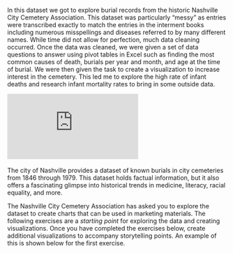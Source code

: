In this dataset we got to explore burial records from the historic Nashville City Cemetery Association. This dataset was particularly “messy” as entries were transcribed exactly to match the entries in the interment books including numerous misspellings and diseases referred to by many different names. While time did not allow for perfection, much data cleaning occurred. Once the data was cleaned, we were given a set of data questions to answer using pivot tables in Excel such as finding the most common causes of death, burials per year and month, and age at the time of burial.  We were then given the task to create a visualization to increase interest in the cemetery. This led me to explore the high rate of infant deaths and research infant mortality rates to bring in some outside data.

![Image of project](https://github.com/katiek74/cemetery_project/blob/main/assets/cemetery_viz.pdf)


The city of Nashville provides a dataset of known burials in city cemeteries from 1846 through 1979. This dataset holds factual information, but it also offers a fascinating glimpse into historical trends in medicine, literacy, racial equality, and more.

The Nashville City Cemetery Association has asked you to explore the dataset to create charts that can be used in marketing materials. The following exercises are a _starting point_ for exploring the data and creating visualizations. Once you have completed the exercises below, create additional visualizations to accompany storytelling points. An example of this is shown below for the first exercise.
